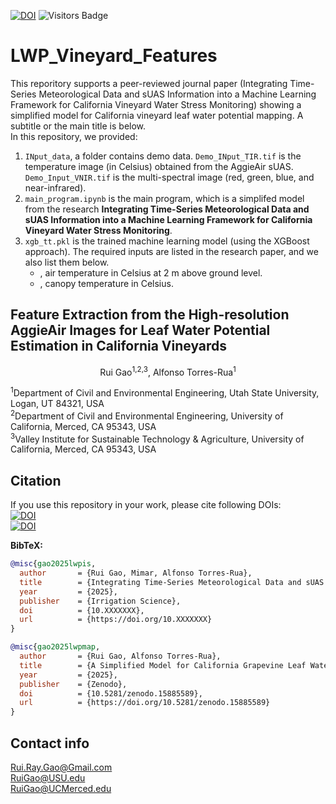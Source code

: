 [![DOI](https://zenodo.org/badge/1019784935.svg)](https://doi.org/10.5281/zenodo.15885589)
![Visitors Badge](https://visitor-badge.laobi.icu/badge?page_id=RuiGao9.LWP_Vineyard_Features)<br>
# LWP_Vineyard_Features
This reporitory supports a peer-reviewed journal paper (Integrating Time-Series Meteorological Data and sUAS Information into a Machine Learning Framework for California Vineyard Water Stress Monitoring) showing a simplified model for California vineyard leaf water potential mapping. A subtitle or the main title is below.<br>
In this repository, we provided:
1. `INput_data`, a folder contains demo data. `Demo_INput_TIR.tif` is the temperature image (in Celsius) obtained from the AggieAir sUAS. `Demo_Input_VNIR.tif` is the multi-spectral image (red, green, blue, and near-infrared).
2. `main_program.ipynb` is the main program, which is a simplifed model from the research **Integrating Time-Series Meteorological Data and sUAS Information into a Machine Learning Framework for California Vineyard Water Stress Monitoring**.
3. `xgb_tt.pkl` is the trained machine learning model (using the XGBoost approach). The required inputs are listed in the research paper, and we also list them below.
   - , air temperature in Celsius at 2 m above ground level.
   - , canopy temperature in Celsius.

## Feature Extraction from the High-resolution AggieAir Images for Leaf Water Potential Estimation in California Vineyards

<p align="center">Rui Gao<sup>1,2,3</sup>, Alfonso Torres-Rua<sup>1</sup></p>
<sup>1</sup>Department of Civil and Environmental Engineering, Utah State University, Logan, UT 84321, USA<br>
<sup>2</sup>Department of Civil and Environmental Engineering, University of California, Merced, CA 95343, USA<br>
<sup>3</sup>Valley Institute for Sustainable Technology & Agriculture, University of California, Merced, CA 95343, USA<br>

## Citation 
If you use this repository in your work, please cite following DOIs:<br>
[![DOI](https://zenodo.org/badge/DOI/10.1007/s00271-022-00776-0.svg)](https://doi.org/10.1007/s00271-022-00776-0)<br>
[![DOI](https://zenodo.org/badge/DOI/10.5281/zenodo.15885589.svg)](https://doi.org/10.5281/zenodo.15885589)

**BibTeX:**
```bibtex
@misc{gao2025lwpis,
  author       = {Rui Gao, Mimar, Alfonso Torres-Rua},
  title        = {Integrating Time-Series Meteorological Data and sUAS Information into a Machine Learning Framework for California Vineyard Water Stress Monitoring},
  year         = {2025},
  publisher    = {Irrigation Science},
  doi          = {10.XXXXXXX},
  url          = {https://doi.org/10.XXXXXXX}
}
```
```bibtex
@misc{gao2025lwpmap,
  author       = {Rui Gao, Alfonso Torres-Rua},
  title        = {A Simplified Model for California Grapevine Leaf Water Potential Mapping at the Field Scale Based on a Machine Learning Approach},
  year         = {2025},
  publisher    = {Zenodo},
  doi          = {10.5281/zenodo.15885589},
  url          = {https://doi.org/10.5281/zenodo.15885589}
}
```

## Contact info
Rui.Ray.Gao@Gmail.com<br>
RuiGao@USU.edu<br>
RuiGao@UCMerced.edu
